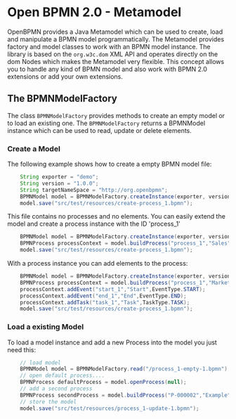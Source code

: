 # Open BPMN 2.0 - Metamodel


OpenBPMN provides a Java Metamodel which can be used to create, load and manipulate a BPMN model programmatically. The Metamodel provides factory and model classes to work with an BPMN model instance. The library is based on the `org.w3c.dom` XML API and operates directly on the dom Nodes which makes the Metamodel very flexible. This concept allows you to handle any kind of BPMN model and also work with BPMN 2.0 extensions or add your own extensions. 

## The BPMNModelFactory

The class `BPMNModelFactory` provides methods to create an empty model or to load an existing one. The `BPMNModelFactory` returns a BPMNModel instance which can be used to read, update or delete elements.

### Create a Model

The following example shows how to create a empty BPMN model file:

```java
	String exporter = "demo";
	String version = "1.0.0";
	String targetNameSpace = "http://org.openbpmn";
	BPMNModel model = BPMNModelFactory.createInstance(exporter, version, targetNameSpace);
	model.save("src/test/resources/create-process_1.bpmn");
```

This file contains no processes and no elements. You can easily extend the model and create a process instance with the ID 'process_1'

```java
	BPMNModel model = BPMNModelFactory.createInstance(exporter, version, targetNameSpace);
	BPMNProcess processContext = model.buildProcess("process_1","Sales");
	model.save("src/test/resources/create-process_1.bpmn");
```


With a process instance you can add elements to the process:


```java
	BPMNModel model = BPMNModelFactory.createInstance(exporter, version, targetNameSpace);
	BPMNProcess processContext = model.buildProcess("process_1","Marketing");
	processContext.addEvent("start_1","Start",EventType.START);
	processContext.addEvent("end_1","End",EventType.END);
	processContext.addTask("task_1","Task",TaskType.TASK);
	model.save("src/test/resources/create-process_1.bpmn");
```

        




### Load a existing Model

To load a model instance and add a new Process into the model you just need this:

```java
	// load model
	BPMNModel model = BPMNModelFactory.read("/process_1-empty-1.bpmn");
	// open default process....
	BPMNProcess defaultProcess = model.openProcess(null);
	// add a second process
	BPMNProcess secondProcess = model.buildProcess("P-000002","Example");
	// store the model
	model.save("src/test/resources/process_1-update-1.bpmn");
```

